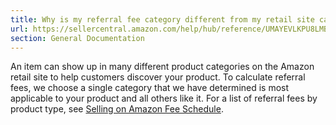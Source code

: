 ```yaml
---
title: Why is my referral fee category different from my retail site category?
url: https://sellercentral.amazon.com/help/hub/reference/UMAYEVLKPU8LMBN
section: General Documentation
---
```


An item can show up in many different product categories on the Amazon retail
site to help customers discover your product. To calculate referral fees, we
choose a single category that we have determined is most applicable to your
product and all others like it. For a list of referral fees by product type,
see [Selling on Amazon Fee Schedule](/gp/help/200336920).

